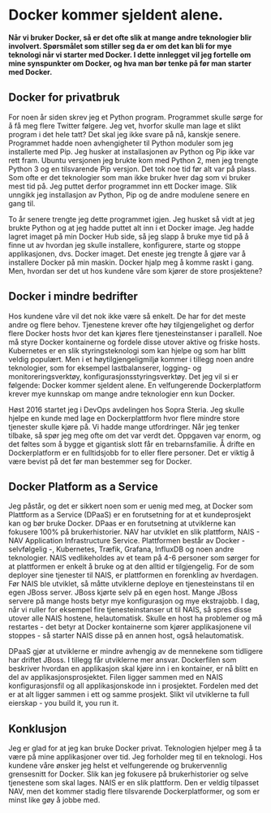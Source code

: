 ﻿# Docker kommer sjeldent alene.
**Når vi bruker Docker, så er det ofte slik at mange andre teknologier blir involvert. Spørsmålet som stiller seg da er om det kan bli for mye teknologi når vi starter med Docker. I dette innlegget vil jeg fortelle om mine synspunkter om Docker, og hva man bør tenke på før man starter med Docker.**  
## Docker for privatbruk 
For noen år siden skrev jeg et Python program. Programmet skulle sørge for å få meg flere Twitter følgere. Jeg vet, hvorfor skulle man lage et slikt program i det hele tatt? Det skal jeg ikke svare på nå, kanskje senere. Programmet hadde noen avhengigheter til Python moduler som jeg installerte med Pip. Jeg husker at installasjonen av Python og Pip ikke var rett fram. Ubuntu versjonen jeg brukte kom med Python 2, men jeg trengte Python 3 og en tilsvarende Pip versjon. Det tok noe tid før alt var på plass. Som ofte er det teknologier som man ikke bruker hver dag som vi bruker mest tid på. Jeg puttet derfor programmet inn ett Docker image. Slik unngikk jeg installasjon av Python, Pip og de andre modulene senere en gang til. 

To år senere trengte jeg dette programmet igjen. Jeg husket så vidt at jeg brukte Python og at jeg hadde puttet alt inn i et Docker image. Jeg hadde lagret imaget på min Docker Hub side, så jeg slapp å bruke mye tid på å finne ut av hvordan jeg skulle installere, konfigurere, starte og stoppe applikasjonen, dvs. Docker imaget. Det eneste jeg trengte å gjøre var å installere Docker på min maskin. Docker hjalp meg å komme raskt i gang. Men, hvordan ser det ut hos kundene våre som kjører de store prosjektene?
## Docker i mindre bedrifter
Hos kundene våre vil det nok ikke være så enkelt. De har for det meste andre og flere behov. Tjenestene krever ofte høy tilgjengelighet og derfor flere Docker hosts hvor det kan kjøres flere tjenesteinstanser i parallell. Noe må styre Docker kontainerne og fordele disse utover aktive og friske hosts. Kubernetes er en slik styringsteknologi som kan hjelpe og som har blitt veldig populært. Men i et høytilgjengeligmiljø kommer i tillegg noen andre teknologier, som for eksempel lastbalanserer, logging- og monitoreringsverktøy, konfigurasjonsstyringsverktøy. Det jeg vil si er følgende: Docker kommer sjeldent alene. En velfungerende Dockerplatform krever mye kunnskap om mange andre teknologier enn kun Docker. 

Høst 2016 startet jeg i DevOps avdelingen hos Sopra Steria. Jeg skulle hjelpe en kunde med lage en Dockerplattform hvor flere mindre store tjenester skulle kjøre på. Vi hadde mange utfordringer. Når jeg tenker tilbake, så spør jeg meg ofte om det var verdt det. Oppgaven var enorm, og det føltes som å bygge et gigantisk slott får en trebarnsfamilie. Å drifte en Dockerplatform er en fulltidsjobb for to eller flere personer. Det er viktig å være bevist på det før man bestemmer seg for Docker. 

## Docker Platform as a Service
Jeg påstår, og det er sikkert noen som er uenig med meg, at Docker som Plattform as a Service (DPaaS) er en forutsetning for at et kundeprosjekt kan og bør bruke Docker. DPaas er en forutsetning at utviklerne kan fokusere 100% på brukerhistorier. NAV har utviklet en slik plattform, NAIS - NAV Application Infrastructure Service. Plattformen består av Docker - selvfølgelig -, Kubernetes, Træfik, Grafana, InfluxDB og noen andre teknologier. NAIS vedlikeholdes av et team på 4-6 personer som sørger for at plattformen er enkelt å bruke og at den alltid er tilgjengelig. For de som deployer sine tjenester til NAIS, er plattformen en forenkling av hverdagen. Før NAIS ble utviklet, så måtte utviklerne deploye en tjenesteinstans til en egen JBoss server. JBoss kjørte selv på en egen host. Mange JBoss servere på mange hosts betyr mye konfigurasjon og mye ekstrajobb. I dag, når vi ruller for eksempel fire tjenesteinstanser ut til NAIS, så spres disse utover alle NAIS hostene, helautomatisk. Skulle en host ha problemer og må restartes - det betyr at Docker kontainerne som kjører applikasjonene vil stoppes - så starter NAIS disse på en annen host, også helautomatisk. 

DPaaS gjør at utviklerne er mindre avhengig av de mennekene som tidligere har driftet JBoss. I tillegg får utviklerne mer ansvar. Dockerfilen som beskriver hvordan en applikasjon skal kjøre inn i en kontainer, er nå blitt en del av applikasjonsprosjektet. Filen ligger sammen med en NAIS konfigurasjonsfil og all applikasjonskode inn i prosjektet. Fordelen med det er at alt ligger sammen i ett og samme prosjekt. Slikt vil utviklerne  ta full eierskap - you build it, you run it.

## Konklusjon
Jeg er glad for at jeg kan bruke Docker privat. Teknologien hjelper meg å ta være på mine applikasjoner over tid. Jeg forholder meg til en teknologi. Hos kundene våre ønsker jeg helst et velfungerende og brukervennlig grensesnitt for Docker. Slik kan jeg fokusere på brukerhistorier og selve tjenestene som skal lages. NAIS er en slik plattform. Den er veldig tilpasset NAV, men det kommer stadig flere tilsvarende Dockerplatformer, og som er minst like gøy å jobbe med.
